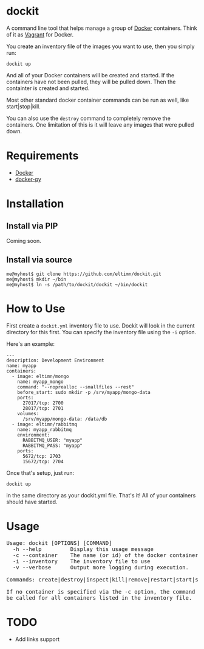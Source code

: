 dockit
======

A command line tool that helps manage a group of [Docker](https://www.docker.io/) containers. Think of it as [Vagrant](http://www.vagrantup.com/) for Docker.

You create an inventory file of the images you want to use, then you simply run:

    dockit up

And all of your Docker containers will be created and started. If the containers have not been pulled, they will be pulled down. Then the containter is created and started.

Most other standard docker container commands can be run as well, like start|stop|kill.

You can also use the `destroy` command to completely remove the containers. One limitation of this is it will leave any images that were pulled down.

Requirements
============

* [Docker](https://www.docker.io/)
* [docker-py](https://github.com/dotcloud/docker-py)

Installation
============

Install via PIP
---------------

Coming soon.

Install via source
------------------

    me@myhost$ git clone https://github.com/eltimn/dockit.git
    me@myhost$ mkdir ~/bin
    me@myhost$ ln -s /path/to/dockit/dockit ~/bin/dockit

How to Use
==========

First create a `dockit.yml` inventory file to use. Dockit will look in the current directory for this first. You can specify the inventory file using the `-i` option.

Here's an example:

    ---
    description: Development Environment
    name: myapp
    containers:
      - image: eltimn/mongo
        name: myapp_mongo
        command: "--noprealloc --smallfiles --rest"
        before_start: sudo mkdir -p /srv/myapp/mongo-data
        ports:
          27017/tcp: 2700
          28017/tcp: 2701
        volumes:
          /srv/myapp/mongo-data: /data/db
      - image: eltimn/rabbitmq
        name: myapp_rabbitmq
        environment:
          RABBITMQ_USER: "myapp"
          RABBITMQ_PASS: "myapp"
        ports:
          5672/tcp: 2703
          15672/tcp: 2704

Once that's setup, just run:

    dockit up

in the same directory as your dockit.yml file. That's it! All of your containers should have started.

Usage
=====

<pre>
Usage: dockit [OPTIONS] [COMMAND]
  -h --help         Display this usage message
  -c --container    The name (or id) of the docker container to use
  -i --inventory    The inventory file to use
  -v --verbose      Output more logging during execution.

Commands: create|destroy|inspect|kill|remove|restart|start|stop|top|up

If no container is specified via the -c option, the command will
be called for all containers listed in the inventory file.
</pre>

TODO
====

* Add links support
